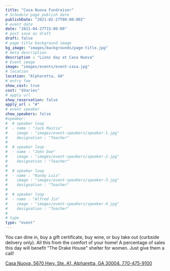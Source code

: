 ```yaml
---
title: "Casa Nuova Fundraiser"
# Schedule page publish date
publishDate: "2021-02-27T00:00:00Z"
# event date
date: "2021-04-27T15:00:00"
# post save as draft
draft: false
# page title background image
bg_image: "images/backgrounds/page-title.jpg"
# meta description
description : "Lions day at Casa Nuova"
# Event image
image: "images/events/event-casa.jpg"
# location
location: "Alpharetta, GA"
# entry fee
show_cost: true
cost: "$Varies"
# apply url
show_reservation: false
apply_url : "#"
# event speaker
show_speakers: false
#speaker:
#  # speaker loop
#  - name : "Jack Mastio"
#    image : "images/event-speakers/speaker-1.jpg"
#    designation : "Teacher"
#
#  # speaker loop
#  - name : "John Doe"
#    image : "images/event-speakers/speaker-2.jpg"
#    designation : "Teacher"
#
#  # speaker loop
#  - name : "Randy Luis"
#    image : "images/event-speakers/speaker-3.jpg"
#    designation : "Teacher"
#
#  # speaker loop
#  - name : "Alfred Jin"
#    image : "images/event-speakers/speaker-4.jpg"
#    designation : "Teacher"
#
# type
type: "event"
---
```


You can dine in, buy a gift certificate, buy wine, or buy take out (curbside delivery only).
All this from the comfort of your home! A percentage of sales this day will benefit "The Drake House" shelter for women.
Just give them a call!

[Casa Nuova, 5670 Hwy. Ste. A1, Alpharetta, GA 30004.  770-475-9100](https://casanuovarestaurant.com/)
